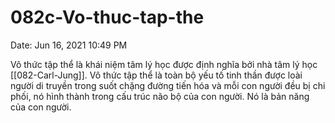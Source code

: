# 082c-Vo-thuc-tap-the

Date: Jun 16, 2021 10:49 PM

Vô thức tập thể là khái niệm tâm lý học được định nghĩa bởi nhà tâm lý học [[082-Carl-Jung]]. Vô thức tập thể là toàn bộ yếu tố tinh thần được loài người di truyền trong suốt chặng đường tiến hóa và mỗi con người đều bị chi phối, nó hình thành trong cấu trúc não bộ của con người. Nó là bản năng của con người.